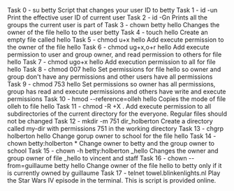 Task 0 - su betty Script that changes your user ID to betty
Task 1 - id -un Print the effective user ID of current user
Task 2 - id -Gn Prints all the groups the current user is part of
Task 3 - chown betty hello Changes the owner of the file hello to the user betty
Task 4 - touch hello Create an empty file called hello
Task 5 - chmod u+x hello Add execute permission to the owner of the file hello
Task 6 - chmod ug+x,o+r hello Add execute permission to user and group owner, and read permission to others for file hello
Task 7 - chmod ugo+x hello Add execution permission to all for file hello
Task 8 - chmod 007 hello Set permissions for file hello so owner and group don't have any permissions and other users have all permissions
Task 9 - chmod 753 hello Set permissions so owner has all permissions, group has read and execute permissions and others have write and execute permissions
Task 10 - hmod --reference=olleh hello Copies the mode of file olleh to file hello
Task 11 - chmod -R +X . Add execute permission to all subdirectories of the current directory for the everyone. Regular files should not be changed
Task 12 - mkdir -m 751 dir_holberton Create a directory called my-dir with permissions 751 in the working directory
Task 13 - chgrp holberton hello Change gorup owner to school for the file hello
Task 14 - chown betty:holberton * Change owner to betty and the group owner to school
Task 15 - chown -h betty:holberton _hello Changes the owner and group owner of file _hello to vincent and staff
Task 16 - chown --from=guillaume betty hello Change owner of the file hello to betty only if it is currently owned by guillaume
Task 17 - telnet towel.blinkenlights.nl Play the Star Wars IV episode in the terminal. This is script is provided online.

